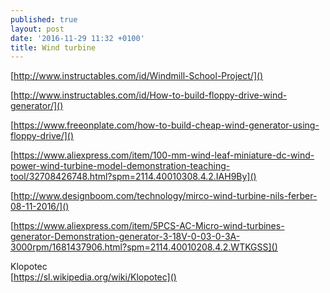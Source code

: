 ```yaml
---
published: true
layout: post
date: '2016-11-29 11:32 +0100'
title: Wind turbine
---
```

[http://www.instructables.com/id/Windmill-School-Project/]()

[http://www.instructables.com/id/How-to-build-floppy-drive-wind-generator/]()

[https://www.freeonplate.com/how-to-build-cheap-wind-generator-using-floppy-drive/]()

[https://www.aliexpress.com/item/100-mm-wind-leaf-miniature-dc-wind-power-wind-turbine-model-demonstration-teaching-tool/32708426748.html?spm=2114.40010308.4.2.IAH9By]()

[http://www.designboom.com/technology/mirco-wind-turbine-nils-ferber-08-11-2016/]()

[https://www.aliexpress.com/item/5PCS-AC-Micro-wind-turbines-generator-Demonstration-generator-3-18V-0-03-0-3A-3000rpm/1681437906.html?spm=2114.40010208.4.2.WTKGSS]()

Klopotec  
[https://sl.wikipedia.org/wiki/Klopotec]()

